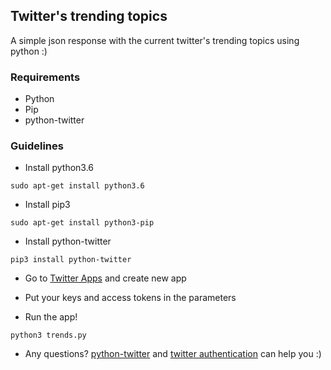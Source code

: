 ## Twitter's trending topics

A simple json response with the current twitter's trending topics using python :)

### Requirements
* Python
* Pip
* python-twitter

### Guidelines
* Install python3.6

``sudo apt-get install python3.6``

* Install pip3

``sudo apt-get install python3-pip``

* Install python-twitter

``pip3 install python-twitter``

* Go to [Twitter Apps](https://apps.twitter.com/) and create new app

* Put your keys and access tokens in the parameters

* Run the app!

``python3 trends.py``

* Any questions? [python-twitter](https://github.com/bear/python-twitter) and [twitter authentication](https://developer.twitter.com/en/docs/basics/authentication/overview) can help you :)
